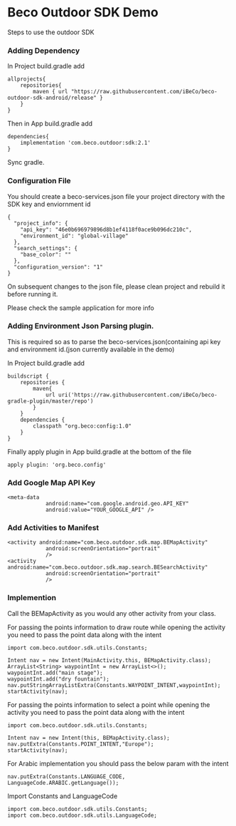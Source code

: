 # Beco Outdoor SDK Demo 


Steps to use the outdoor SDK


### Adding Dependency

In Project build.gradle add

```
allprojects{
	repositories{
		maven { url "https://raw.githubusercontent.com/iBeCo/beco-outdoor-sdk-android/release" }
	}
}
```

Then in App build.gradle add

```
dependencies{
	implementation 'com.beco.outdoor:sdk:2.1'
}
```

Sync gradle.

### Configuration File 

You should create a beco-services.json file your project directory with the SDK key and enviornment id

```
{
  "project_info": {
    "api_key": "46e0b696979896d8b1ef4118f0ace9b096dc210c",
    "environment_id": "global-village"
  },
  "search_settings": {
    "base_color": ""
  },
  "configuration_version": "1"
}

```

On subsequent changes to the json file, please clean project and rebuild it before running it.

Please check the sample application for more info

### Adding Environment Json Parsing plugin. 

This is required so as to parse the beco-services.json(containing api key and environment id.(json currently available in the demo)

In Project build.gradle add

```
buildscript {
    repositories {
        maven{
            url uri('https://raw.githubusercontent.com/iBeCo/beco-gradle-plugin/master/repo')
        }
    }
	dependencies {
        classpath "org.beco:config:1.0"
    }
}
```
Finally apply plugin in App build.gradle at the bottom of the file

```
apply plugin: 'org.beco.config'
```
### Add Google Map API Key

```
<meta-data
            android:name="com.google.android.geo.API_KEY"
            android:value="YOUR_GOOGLE_API" />
```

### Add Activities to Manifest

```
<activity android:name="com.beco.outdoor.sdk.map.BEMapActivity"
            android:screenOrientation="portrait"
            />
<activity android:name="com.beco.outdoor.sdk.map.search.BESearchActivity"
            android:screenOrientation="portrait"
            />
```

### Implemention

Call the BEMapActivity as you would any other activity from your class.

For passing the points information to draw route while opening the activity you need to pass the point data along with the intent 

```
import com.beco.outdoor.sdk.utils.Constants;

Intent nav = new Intent(MainActivity.this, BEMapActivity.class);
ArrayList<String> waypointInt = new ArrayList<>();
waypointInt.add("main stage");
waypointInt.add("dry fountain");
nav.putStringArrayListExtra(Constants.WAYPOINT_INTENT,waypointInt);
startActivity(nav);

```

For passing the points information to select a point while opening the activity you need to pass the point data along with the intent 

```
import com.beco.outdoor.sdk.utils.Constants;

Intent nav = new Intent(this, BEMapActivity.class);
nav.putExtra(Constants.POINT_INTENT,"Europe");
startActivity(nav);

```

For Arabic implementation you should pass the below param with the intent


```
nav.putExtra(Constants.LANGUAGE_CODE, LanguageCode.ARABIC.getLanguage());
```

Import Constants and LanguageCode

```
import com.beco.outdoor.sdk.utils.Constants;
import com.beco.outdoor.sdk.utils.LanguageCode;
```
